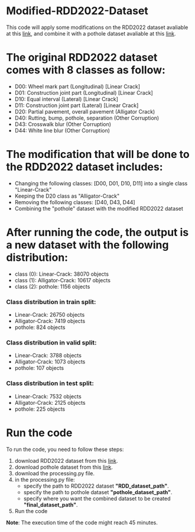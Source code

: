 # Modified-RDD2022-Dataset
This code will apply some modifications on the RDD2022 dataset avaliable at this [link](https://doi.org/10.48550/arXiv.2209.08538), and combine it with a pothole dataset avaliable at this [link](https://doi.org/10.1016/j.dib.2023.109206).





# The original RDD2022 dataset comes with 8 classes as follow:
* D00: Wheel mark part (Longitudinal) [Linear Crack]
* D01: Construction joint part (Longitudinal) [Linear Crack]
* D10: Equal interval (Lateral) [Linear Crack]
* D11: Construction joint part (Lateral) [Linear Crack]
* D20: Partial pavement, overall pavement (Alligator Crack)
* D40: Rutting, bump, pothole, separation (Other Corruption)
* D43: Crosswalk blur (Other Corruption)
* D44: White line blur (Other Corruption)


# The modification that will be done to the RDD2022 dataset includes:
- Changing the following classes: [D00, D01, D10, D11] into a single class "Linear-Crack"
- Keeping the D20 class as "Alligator-Crack"
- Removing the following classes: [D40, D43, D44]
- Combining the "pothole" dataset with the modified RDD2022 dataset

# After running the code, the output is a new dataset with the following distribution:

- class (0): Linear-Crack: 38070 objects
- class (1): Alligator-Crack: 10617 objects
- class (2): pothole: 1156 objects

### Class distribution in train split:
- Linear-Crack: 26750 objects
- Alligator-Crack: 7419 objects
- pothole: 824 objects

### Class distribution in valid split:
- Linear-Crack: 3788 objects
- Alligator-Crack: 1073 objects
- pothole: 107 objects

### Class distribution in test split:
- Linear-Crack: 7532 objects
- Alligator-Crack: 2125 objects
- pothole: 225 objects

# Run the code
To run the code, you need to follow these steps:
1) download RDD2022 dataset from this [link](https://figshare.com/articles/dataset/RDD2022_-_The_multi-national_Road_Damage_Dataset_released_through_CRDDC_2022/21431547?file=38030910).
2) download pothole dataset from this [link](https://data.mendeley.com/datasets/tp95cdvgm8/1).
3) download the processing.py file.
4) in the processing.py file:
	* specify the path to RDD2022 dataset **"RDD_dataset_path"**.
	* specify the path to pothole dataset **"pothole_dataset_path"**.
	* specify where you want the combined dataset to be created **"final_dataset_path"**.
5) Run the code 

**Note**: The execution time of the code might reach 45 minutes.